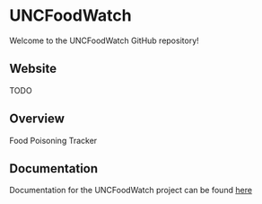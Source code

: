 # UNCFoodWatch

Welcome to the UNCFoodWatch GitHub repository!

## Website

TODO

## Overview 

Food Poisoning Tracker

## Documentation

Documentation for the UNCFoodWatch project can be found [here](..a99/docs/)